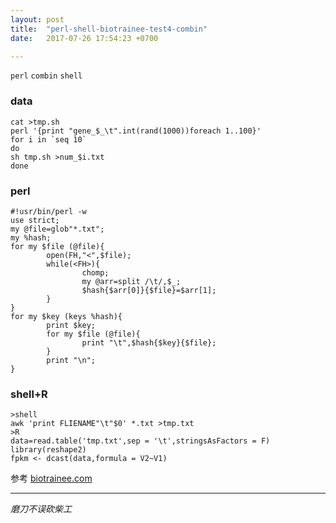 ```yaml
---
layout: post  
title:  "perl-shell-biotrainee-test4-combin"  
date:   2017-07-26 17:54:23 +0700  

---
```


`perl` `combin` `shell`


### data
    cat >tmp.sh
    perl '{print "gene_$_\t".int(rand(1000))foreach 1..100}'
    for i in `seq 10`
    do
    sh tmp.sh >num_$i.txt
    done

### perl
    #!usr/bin/perl -w
    use strict;
    my @file=glob"*.txt";
    my %hash;
    for my $file (@file){
            open(FH,"<",$file);
            while(<FH>){
                    chomp;
                    my @arr=split /\t/,$_;
                    $hash{$arr[0]}{$file}=$arr[1];
            }
    }
    for my $key (keys %hash){
            print $key;
            for my $file (@file){
                    print "\t",$hash{$key}{$file};
            }
            print "\n";
    }


### shell+R
    >shell
    awk 'print FLIENAME"\t"$0' *.txt >tmp.txt
    >R
    data=read.table('tmp.txt',sep = '\t',stringsAsFactors = F)
    library(reshape2)
    fpkm <- dcast(data,formula = V2~V1)

参考 [biotrainee.com](http://www.biotrainee.com/thread-603-1-1.html)

----------------------
*磨刀不误砍柴工*